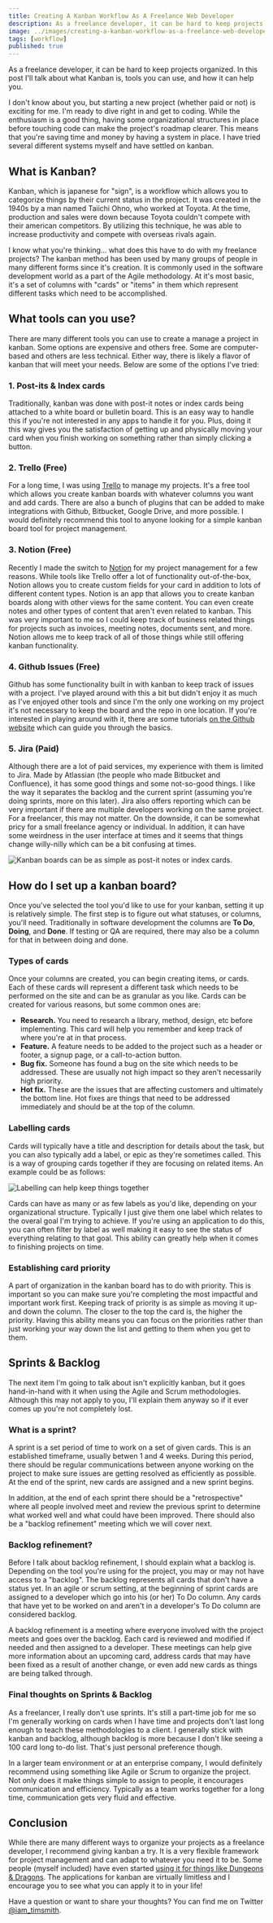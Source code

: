 ```yaml
---
title: Creating A Kanban Workflow As A Freelance Web Developer
description: As a freelance developer, it can be hard to keep projects organized. In this post I'll talk about what Kanban is, tools you can use, and how it can help you.
image: ../images/creating-a-kanban-workflow-as-a-freelance-web-developer.jpg
tags: [workflow]
published: true
---
```


As a freelance developer, it can be hard to keep projects organized. In this post I'll talk about what Kanban is, tools you can use, and how it can help you.

I don't know about you, but starting a new project (whether paid or not) is exciting for me. I'm ready to dive right in and get to coding. While the enthusiasm is a good thing, having some organizational structures in place before touching code can make the project's roadmap clearer. This means that you're saving time and money by having a system in place. I have tried several different systems myself and have settled on kanban.

## What is Kanban?

Kanban, which is japanese for "sign", is a workflow which allows you to categorize things by their current status in the project. It was created in the 1940s by a man named Taiichi Ohno, who worked at Toyota. At the time, production and sales were down because Toyota couldn't compete with their american competitors. By utilizing this technique, he was able to increase productivity and compete with overseas rivals again.

I know what you're thinking... what does this have to do with my freelance projects? The kanban method has been used by many groups of people in many different forms since it's creation. It is commonly used in the software development world as a part of the Agile methodology. At it's most basic, it's a set of columns with "cards" or "items" in them which represent different tasks which need to be accomplished.

<Gif
  src='https://media.giphy.com/media/l0MYSqNU3hr8MUq0o/giphy.mp4'
  alt='A kanban board with cards being moved from column to column.'
/>

## What tools can you use?

There are many different tools you can use to create a manage a project in kanban. Some options are expensive and others free. Some are computer-based and others are less technical. Either way, there is likely a flavor of kanban that will meet your needs. Below are some of the options I've tried:

### 1. Post-its & Index cards

Traditionally, kanban was done with post-it notes or index cards being attached to a white board or bulletin board. This is an easy way to handle this if you're not interested in any apps to handle it for you. Plus, doing it this way gives you the satisfaction of getting up and physically moving your card when you finish working on something rather than simply clicking a button.

### 2. Trello (Free)

For a long time, I was using [Trello](https://www.trello.com) to manage my projects. It's a free tool which allows you create kanban boards with whatever columns you want and add cards. There are also a bunch of plugins that can be added to make integrations with Github, Bitbucket, Google Drive, and more possible. I would definitely recommend this tool to anyone looking for a simple kanban board tool for project management.

### 3. Notion (Free)

Recently I made the switch to [Notion](https://www.notion.so) for my project management for a few reasons. While tools like Trello offer a lot of functionality out-of-the-box, Notion allows you to create custom fields for your card in addition to lots of different content types. Notion is an app that allows you to create kanban boards along with other views for the same content. You can even create notes and other types of content that aren't even related to kanban. This was very important to me so I could keep track of business related things for projects such as invoices, meeting notes, documents sent, and more. Notion allows me to keep track of all of those things while still offering kanban functionality.

### 4. Github Issues (Free)

Github has some functionality built in with kanban to keep track of issues with a project. I've played around with this a bit but didn't enjoy it as much as I've enjoyed other tools and since I'm the only one working on my project it's not necessary to keep the board and the repo in one location. If you're interested in playing around with it, there are some tutorials [on the Github website](https://guides.github.com/features/issues/) which can guide you through the basics.

### 5. Jira (Paid)

Although there are a lot of paid services, my experience with them is limited to Jira. Made by Atlassian (the people who made Bitbucket and Confluence), it has some good things and some not-so-good things. I like the way it separates the backlog and the current sprint (assuming you're doing sprints, more on this later). Jira also offers reporting which can be very important if there are multiple developers working on the same project. For a freelancer, this may not matter. On the downside, it can be somewhat pricy for a small freelance agency or individual. In addition, it can have some weirdness in the user interface at times and it seems that things change willy-nilly which can be a bit confusing at times.

![Kanban boards can be as simple as post-it notes or index cards.](../images/postit.jpg)

<EmailSignup title='Like this post? Join my mailing list!' />

## How do I set up a kanban board?

Once you've selected the tool you'd like to use for your kanban, setting it up is relatively simple. The first step is to figure out what statuses, or columns, you'll need. Traditionally in software development the columns are **To Do**, **Doing**, and **Done**. If testing or QA are required, there may also be a column for that in between doing and done.

### Types of cards

Once your columns are created, you can begin creating items, or cards. Each of these cards will represent a different task which needs to be performed on the site and can be as granular as you like. Cards can be created for various reasons, but some common ones are:

- **Research.** You need to research a library, method, design, etc before implementing. This card will help you remember and keep track of where you're at in that process.
- **Feature.** A feature needs to be added to the project such as a header or footer, a signup page, or a call-to-action button.
- **Bug fix.** Someone has found a bug on the site which needs to be addressed. These are usually not high impact so they aren't necessarily high priority.
- **Hot fix.** These are the issues that are affecting customers and ultimately the bottom line. Hot fixes are things that need to be addressed immediately and should be at the top of the column.

### Labelling cards

Cards will typically have a title and description for details about the task, but you can also typically add a label, or epic as they're sometimes called. This is a way of grouping cards together if they are focusing on related items. An example could be as follows:

![Labelling can help keep things together](../images/epics.png)

Cards can have as many or as few labels as you'd like, depending on your organizational structure. Typically I just give them one label which relates to the overal goal I'm trying to achieve. If you're using an application to do this, you can often filter by label as well making it easy to see the status of everything relating to that goal. This ability can greatly help when it comes to finishing projects on time.

### Establishing card priority

A part of organization in the kanban board has to do with priority. This is important so you can make sure you're completing the most impactful and important work first. Keeping track of priority is as simple as moving it up-and down the column. The closer to the top the card is, the higher the priority. Having this ability means you can focus on the priorities rather than just working your way down the list and getting to them when you get to them.

## Sprints & Backlog

The next item I'm going to talk about isn't explicitly kanban, but it goes hand-in-hand with it when using the Agile and Scrum methodologies. Although this may not apply to you, I'll explain them anyway so if it ever comes up you're not completely lost.

### What is a sprint?

A sprint is a set period of time to work on a set of given cards. This is an established timeframe, usually betwen 1 and 4 weeks. During this period, there should be regular communications between anyone working on the project to make sure issues are getting resolved as efficiently as possible. At the end of the sprint, new cards are assigned and a new sprint begins.

In addition, at the end of each sprint there should be a "retrospective" where all people involved meet and review the previous sprint to determine what worked well and what could have been improved. There should also be a "backlog refinement" meeting which we will cover next.

### Backlog refinement?

Before I talk about backlog refinement, I should explain what a backlog is. Depending on the tool you're using for the project, you may or may not have access to a "backlog". The backlog represents all cards that don't have a status yet. In an agile or scrum setting, at the beginning of sprint cards are assigned to a developer which go into his (or her) To Do column. Any cards that have yet to be worked on and aren't in a developer's To Do column are considered backlog.

A backlog refinement is a meeting where everyone involved with the project meets and goes over the backlog. Each card is reviewed and modified if needed and then assigned to a developer. These meetings can help give more information about an upcoming card, address cards that may have been fixed as a result of another change, or even add new cards as things are being talked through.

### Final thoughts on Sprints & Backlog

As a freelancer, I really don't use sprints. It's still a part-time job for me so I'm generally working on cards when I have time and projects don't last long enough to teach these methodologies to a client. I generally stick with kanban and backlog, although backlog is more because I don't like seeing a 100 card long to-do list. That's just personal preference though.

In a larger team environment or at an enterprise company, I would definitely recommend using something like Agile or Scrum to organize the project. Not only does it make things simple to assign to people, it encourages communication and efficiency. Typically as a team works together for a long time, communication gets very fluid and effective.

<Gif
  src='https://media.giphy.com/media/l0HlQngl0Eja36dlS/giphy.mp4'
  alt='That looks extremely promising!'
/>

## Conclusion

While there are many different ways to organize your projects as a freelance developer, I recommend giving kanban a try. It is a very flexible framework for project management and can adapt to whatever you need it to be. Some people (myself included) have even started <a href="https://www.google.com/search?q=dungeons+and+dragons+agile" target="_blank" rel="noopener">using it for things like Dungeons & Dragons</a>. The applications for kanban are virtually limitless and I encourage you to see what you can apply it to in your life!

Have a question or want to share your thoughts? You can find me on Twitter [@iam_timsmith](https://www.twitter.com/iam_timsmith).
